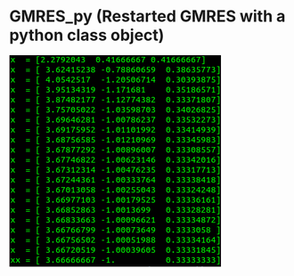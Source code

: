 # GMRES_py (Restarted GMRES with a python class object)

![image](https://github.com/J-N-ch/GMRES_py/blob/master/Screenshot_J-N-ch.png)
